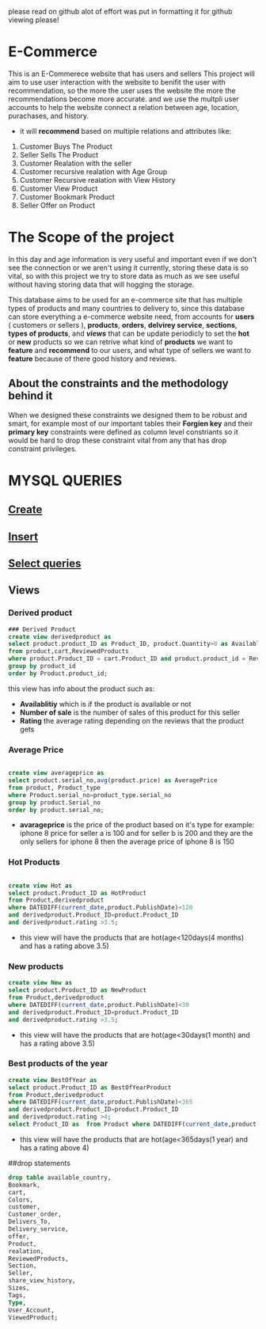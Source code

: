 
please read on github alot of effort was put in formatting it for github viewing please!
# E-Commerce 
This is an E-Commerece website that has users and  sellers This project will aim to use user interaction with the website to benifit the user with recommendation, so the more the user
uses the website the more the recommendations become more accurate.
and we use the multpli user accounts to help the website connect a relation between age, location, purachases, and history.

+ it will __recommend__ based on multiple  relations and attributes like:
1. Customer Buys The Product 
2. Seller Sells The Product 
3. Customer Realation with the seller 
1. Customer recursive realation with Age Group
1. Customer Recursive realation with View History
1. Customer View Product 
1. Customer Bookmark Product
1. Seller Offer on Product 

# The Scope of the project 
In this day and age information is very useful and important even if we don't see the connection
or we aren't using it currently, storing these data is so vital, so with this project we try to
store data as much as we see useful without having storing data that will hogging the storage.

This database aims to be used for an e-commerce site that has multiple types of products and 
many countries to delivery to, since this database can store everything a e-commerce website 
need, from accounts for __users__ ( customers or sellers ), __products__, __orders__, __delvirey service__,
__sections__, __types of products__, and __*views*__ that can be update periodicly to set the __hot__ or 
__new__ products so we can retrive what kind of __products__ we want to __feature__ and __recommend__ to 
our users, and what type of sellers we want to __feature__ because of there good history and reviews.

## About the constraints and the methodology behind it
When we designed these constraints we designed them to be robust and smart, for example most of our 
important tables their __Forgien key__ and their __primary key__ constraints were defined as column level
constriants so it would be hard to drop these constraint vital from any that has drop constraint privileges.

# MYSQL QUERIES
## [Create](Create.md)
##  [Insert](insert.md)
##  [Select queries](selectqueries.md)
## Views
### Derived product
```SQl
### Derived Product
create view derivedproduct as
select product.product_ID as Product_ID, product.Quantity>0 as Availablity,sum(cart.amount) as "Number of sales",avg(ReviewedProducts.rate) as Rating
from product,cart,ReviewedProducts
where product.Product_ID = cart.Product_ID and product.product_id = ReviewedProducts.product_id
group by product_id
order by Product.product_id;
```
this view has info about the product such as:
+ __Availablitiy__ which is if the product is available or not
+ __Number of sale__ is the number of sales of this product for this seller
+ __Rating__ the average rating depending on the reviews that the product gets

### Average Price
```SQl

create view averageprice as
select product.serial_no,avg(product.price) as AveragePrice
from product, Product_type
where Product.serial_no=product_type.serial_no
group by product.Serial_no
order by product.serial_no;
```
+ __avarageprice__ is the price of the product based on it's type  for example: iphone 8 price for seller a is 100 and for seller b is 200 and they are the only sellers 
for iphone 8 then the average price of iphone 8 is 150

### Hot Products
```SQl

create view Hot as
select product.Product_ID as HotProduct 
from Product,derivedproduct 
where DATEDIFF(current_date,product.PublishDate)<120
and derivedproduct.Product_ID=product.Product_ID
and derivedproduct.rating >3.5;
```
+ this view will have the products that are hot(age<120days(4 months) and has a rating above 3.5)
### New products
```SQl
create view New as
select product.Product_ID as NewProduct 
from Product,derivedproduct 
where DATEDIFF(current_date,product.PublishDate)<30
and derivedproduct.Product_ID=product.Product_ID
and derivedproduct.rating >3.5;
```
+ this view will have the products that are hot(age<30days(1 month) and has a rating above 3.5)
### Best products of the year
```SQl
create view BestOfYear as
select product.Product_ID as BestOfYearProduct 
from Product,derivedproduct 
where DATEDIFF(current_date,product.PublishDate)<365
and derivedproduct.Product_ID=product.Product_ID
and derivedproduct.rating >4;
select Product_ID as  from Product where DATEDIFF(current_date,product.PublishDate)<365;
```
+ this view will have the products that are hot(age<365days(1 year) and has a rating above 4)



##drop statements

```sql
drop table available_country,
Bookmark,
cart,
Colors,
customer,
Customer_order,
Delivers_To,
Delivery_service,
offer,
Product,
realation,
ReviewedProducts,
Section,
Seller,
share_view_history,
Sizes,
Tags,
Type,
User_Account,
ViewedProduct;
```